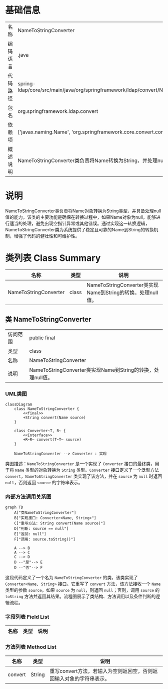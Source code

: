 # 基础信息

|      |      |
|------|------|
| 名称 | NameToStringConverter |
| 编码语言 | .java |
| 代码路径 | spring-ldap/core/src/main/java/org/springframework/ldap/convert/NameToStringConverter.java |
| 包名 | org.springframework.ldap.convert |
| 依赖项 | ['javax.naming.Name', 'org.springframework.core.convert.converter.Converter'] |
| 概述说明 | NameToStringConverter类负责将Name转换为String，并处理null值。 |

# 说明

NameToStringConverter类负责将Name对象转换为String类型，并具备处理null值的能力。该类的主要功能是确保在转换过程中，如果Name对象为null，能够进行适当的处理，避免出现空指针异常或其他错误。通过实现这一转换逻辑，NameToStringConverter类为系统提供了稳定且可靠的Name到String的转换机制，增强了代码的健壮性和可维护性。

# 类列表 Class Summary

| 名称   | 类型  | 说明 |
|-------|------|-------------|
| NameToStringConverter | class | NameToStringConverter类实现Name到String的转换，处理null值。 |



## 类 NameToStringConverter

|      |      |
|------|------|
| 访问范围 | public final |
| 类型 | class |
| 名称 | NameToStringConverter |
| 说明 | NameToStringConverter类实现Name到String的转换，处理null值。 |


### UML类图

```mermaid
classDiagram
    class NameToStringConverter {
        <<final>>
        +String convert(Name source)
    }

    class Converter~T, R~ {
        <<Interface>>
        +R~R~ convert(T~T~ source)
    }

    NameToStringConverter --> Converter : 实现
```

类图描述：`NameToStringConverter` 是一个实现了 `Converter` 接口的最终类，用于将 `Name` 类型的对象转换为 `String` 类型。`Converter` 接口定义了一个泛型方法 `convert`，`NameToStringConverter` 类实现了该方法，并在 `source` 为 `null` 时返回 `null`，否则返回 `source` 的字符串表示。


### 内部方法调用关系图

```mermaid
graph TD
    A["类NameToStringConverter"]
    B["实现接口: Converter<Name, String>"]
    C["重写方法: String convert(Name source)"]
    D["判断: source == null"]
    E["返回: null"]
    F["调用: source.toString()"]

    A --> B
    A --> C
    C --> D
    D --"是"--> E
    D --"否"--> F
```

这段代码定义了一个名为 `NameToStringConverter` 的类，该类实现了 `Converter<Name, String>` 接口。它重写了 `convert` 方法，该方法接收一个 `Name` 类型的参数 `source`。如果 `source` 为 `null`，则返回 `null`；否则，调用 `source` 的 `toString` 方法并返回其结果。流程图展示了类结构、方法调用以及条件判断的逻辑流程。

### 字段列表 Field List

| 名称  | 类型  | 说明 |
|-------|-------|------|

### 方法列表 Method List

| 名称  | 类型  | 说明 |
|-------|-------|------|
| convert | String | 重写convert方法，若输入为空则返回空，否则返回输入对象的字符串表示。 |




